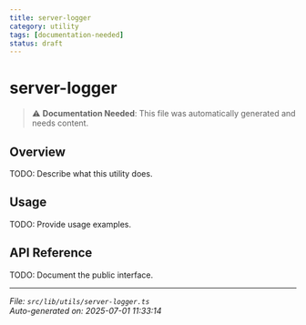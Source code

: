 ```yaml
---
title: server-logger
category: utility
tags: [documentation-needed]
status: draft
---
```


# server-logger

> ⚠️ **Documentation Needed**: This file was automatically generated and needs content.

## Overview

TODO: Describe what this utility does.

## Usage

TODO: Provide usage examples.

## API Reference

TODO: Document the public interface.

---

*File: `src/lib/utils/server-logger.ts`*  
*Auto-generated on: 2025-07-01 11:33:14*
